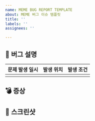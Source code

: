 ```yaml
---
name: MEME BUG REPORT TEMPLATE
about: MEME 버그 이슈 템플릿
title: ''
labels: ''
assignees: ''

---
```


## 🐞 버그 설명
| 문제 발생 일시 |  발생 위치  | 발생 조건 |
| --- | --- | --- | 
|  |  |  | 

## 💣 증상 
<!-- 문제 증상에 대해서 설명해주세요. -->

## 🎥 스크린샷
<!-- 스크린샷을 첨부해주세요. -->
